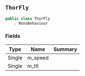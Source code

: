 ## `ThorFly`

```csharp
public class ThorFly
    : MonoBehaviour

```

### Fields

| Type | Name | Summary | 
| --- | --- | --- | 
| Single | m_speed |  | 
| Single | m_ttl |  | 


